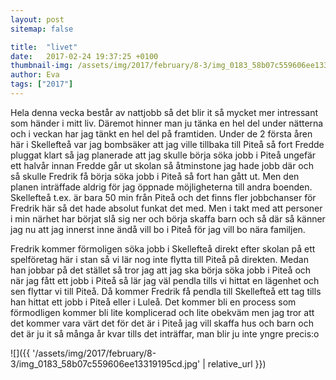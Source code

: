 ```yaml
---
layout: post
sitemap: false

title:  "livet"
date:   2017-02-24 19:37:25 +0100
thumbnail-img: /assets/img/2017/february/8-3/img_0183_58b07c559606ee13319195cd.jpg
author: Eva
tags: ["2017"]
---
```


Hela denna vecka består av nattjobb så det blir it så mycket mer intressant som händer i mitt liv. Däremot hinner man ju tänka en hel del under nätterna och i veckan har jag tänkt en hel del på framtiden. Under de 2 första åren här i Skellefteå var jag bombsäker att jag ville tillbaka till Piteå så fort Fredde pluggat klart så jag planerade att jag skulle börja söka jobb i Piteå ungefär ett halvår innan Fredde går ut skolan så åtminstone jag hade jobb där och så skulle Fredrik få börja söka jobb i Piteå så fort han gått ut. Men den planen inträffade aldrig för jag öppnade möjligheterna till andra boenden. Skellefteå t.ex. är bara 50 min från Piteå och det finns fler jobbchanser för Fredrik här så det hade absolut funkat det med. Men i takt med att personer i min närhet har börjat slå sig ner och börja skaffa barn och så där så känner jag nu att jag innerst inne ändå vill bo i Piteå för jag vill bo nära familjen. 

Fredrik kommer förmoligen söka jobb i Skellefteå direkt efter skolan på ett spelföretag här i stan så vi lär nog inte flytta till Piteå på direkten. Medan han jobbar på det stället så tror jag att jag ska börja söka jobb i Piteå och när jag fått ett jobb i Piteå så lär jag väl pendla tills vi hittat en lägenhet och sen flyttar vi till Piteå. Då kommer Fredrik få pendla till Skellefteå ett tag tills han hittat ett jobb i Piteå eller i Luleå. Det kommer bli en process som förmodligen kommer bli lite komplicerad och lite obekväm men jag tror att det kommer vara värt det för det är i Piteå jag vill skaffa hus och barn och det är ju it så många år kvar tills det inträffar, man blir ju inte yngre precis:o

![]({{ '/assets/img/2017/february/8-3/img_0183_58b07c559606ee13319195cd.jpg'  | relative_url }})

